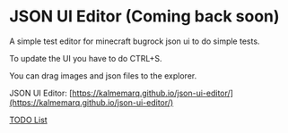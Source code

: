 # JSON UI Editor (Coming back soon)
A simple test editor for minecraft bugrock json ui to do simple tests. 


To update the UI you have to do CTRL+S.


You can drag images and json files to the explorer.


JSON UI Editor: [https://kalmemarq.github.io/json-ui-editor/](https://kalmemarq.github.io/json-ui-editor/)

[TODO List](https://github.com/KalmeMarq/json-ui-editor/blob/master/todo.md)
